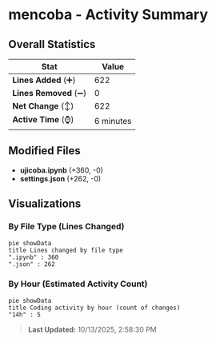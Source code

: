 # mencoba - Activity Summary 

## Overall Statistics

| Stat                   | Value                                                             |
| ---------------------- | ----------------------------------------------------------------- |
| **Lines Added** (➕)   | 622                                          |
| **Lines Removed** (➖) | 0                                        |
| **Net Change** (↕)    | 622                |
| **Active Time** (⌚)   | 6 minutes |


## Modified Files
- **ujicoba.ipynb** (+360, -0)
- **settings.json** (+262, -0)

## Visualizations

### By File Type (Lines Changed)

```mermaid
pie showData
title Lines changed by file type
".ipynb" : 360
".json" : 262
```

### By Hour (Estimated Activity Count)

```mermaid
pie showData
title Coding activity by hour (count of changes)
"14h" : 5
```


> **Last Updated:** 10/13/2025, 2:58:30 PM